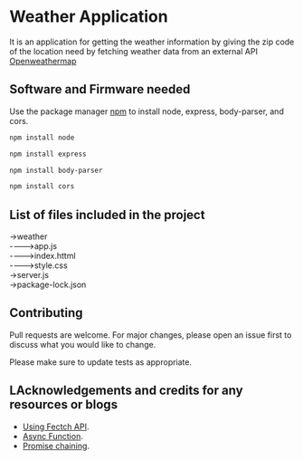 # Weather Application 

It is an application for getting the weather information by giving the zip code of the location need by fetching weather data from an external API [Openweathermap](https://openweathermap.org/api) 

## Software and Firmware needed

Use the package manager [npm](https://www.npmjs.com/) to install node, express, body-parser, and cors.

```bash
npm install node
```
```bash
npm install express
```
```bash
npm install body-parser
```
```bash
npm install cors
```
## List of files included in the project
->weather \
---->app.js \
---->index.httml \
---->style.css  \
->server.js  \
->package-lock.json ​



## Contributing
Pull requests are welcome. For major changes, please open an issue first to discuss what you would like to change.

Please make sure to update tests as appropriate.

## LAcknowledgements and credits for any resources or blogs 
- [Using Fectch API](https://developer.mozilla.org/en-US/docs/Web/API/Fetch_API/Using_Fetch).
- [Async Function](https://developer.mozilla.org/en-US/docs/Web/JavaScript/Reference/Statements/async_function).
- [Promise chaining](https://developer.mozilla.org/en-US/docs/Web/JavaScript/Guide/Using_promises#chaining).
